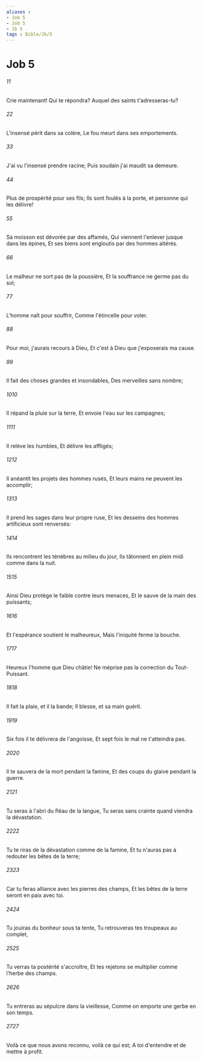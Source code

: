 ```yaml
---
aliases : 
- Job 5
- Job 5
- Jb 5
tags : Bible/Jb/5
---
```


# Job 5

###### 11
Crie maintenant! Qui te répondra? Auquel des saints t'adresseras-tu?
###### 22
L'insensé périt dans sa colère, Le fou meurt dans ses emportements.
###### 33
J'ai vu l'insensé prendre racine; Puis soudain j'ai maudit sa demeure.
###### 44
Plus de prospérité pour ses fils; Ils sont foulés à la porte, et personne qui les délivre!
###### 55
Sa moisson est dévorée par des affamés, Qui viennent l'enlever jusque dans les épines, Et ses biens sont engloutis par des hommes altérés.
###### 66
Le malheur ne sort pas de la poussière, Et la souffrance ne germe pas du sol;
###### 77
L'homme naît pour souffrir, Comme l'étincelle pour voler.
###### 88
Pour moi, j'aurais recours à Dieu, Et c'est à Dieu que j'exposerais ma cause.
###### 99
Il fait des choses grandes et insondables, Des merveilles sans nombre;
###### 1010
Il répand la pluie sur la terre, Et envoie l'eau sur les campagnes;
###### 1111
Il relève les humbles, Et délivre les affligés;
###### 1212
Il anéantit les projets des hommes rusés, Et leurs mains ne peuvent les accomplir;
###### 1313
Il prend les sages dans leur propre ruse, Et les desseins des hommes artificieux sont renversés:
###### 1414
Ils rencontrent les ténèbres au milieu du jour, Ils tâtonnent en plein midi comme dans la nuit.
###### 1515
Ainsi Dieu protège le faible contre leurs menaces, Et le sauve de la main des puissants;
###### 1616
Et l'espérance soutient le malheureux, Mais l'iniquité ferme la bouche.
###### 1717
Heureux l'homme que Dieu châtie! Ne méprise pas la correction du Tout-Puissant.
###### 1818
Il fait la plaie, et il la bande; Il blesse, et sa main guérit.
###### 1919
Six fois il te délivrera de l'angoisse, Et sept fois le mal ne t'atteindra pas.
###### 2020
Il te sauvera de la mort pendant la famine, Et des coups du glaive pendant la guerre.
###### 2121
Tu seras à l'abri du fléau de la langue, Tu seras sans crainte quand viendra la dévastation.
###### 2222
Tu te riras de la dévastation comme de la famine, Et tu n'auras pas à redouter les bêtes de la terre;
###### 2323
Car tu feras alliance avec les pierres des champs, Et les bêtes de la terre seront en paix avec toi.
###### 2424
Tu jouiras du bonheur sous ta tente, Tu retrouveras tes troupeaux au complet,
###### 2525
Tu verras ta postérité s'accroître, Et tes rejetons se multiplier comme l'herbe des champs.
###### 2626
Tu entreras au sépulcre dans la vieillesse, Comme on emporte une gerbe en son temps.
###### 2727
Voilà ce que nous avons reconnu, voilà ce qui est; A toi d'entendre et de mettre à profit.
